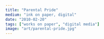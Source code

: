 ```yaml
---
title: "Parental Pride"
medium: "ink on paper, digital"
date: "2010-02-20"
tags: ["works on paper", "digital media"]
image: "art/parental-pride.jpg"
---
```

